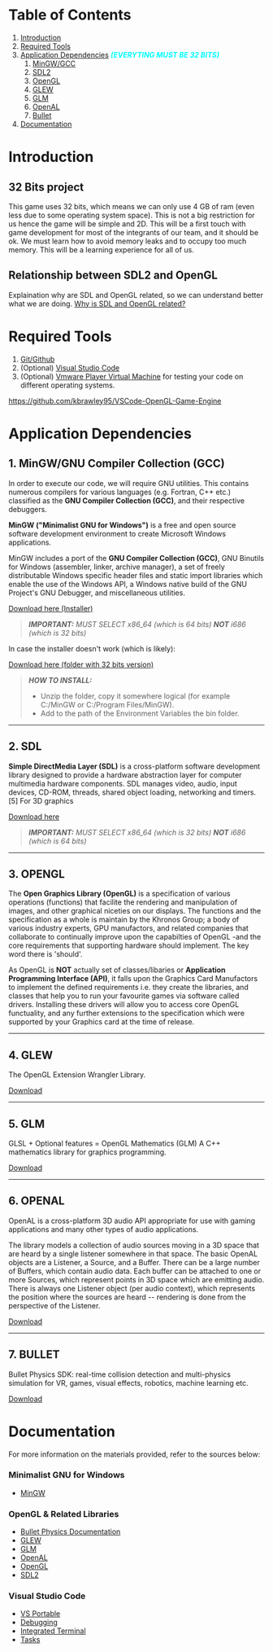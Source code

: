 
# Table of Contents
1. [Introduction](#introduction)
2. [Required Tools](#tools)
3. [Application Dependencies](#dependencies) <span style="color:cyan">_**(EVERYTING MUST BE 32 BITS)**_</span> 
    1. [MinGW/GCC](#gcc)
    2. [SDL2](#sdl)
    3. [OpenGL](#opengl)
    4. [GLEW](#glew)
    5. [GLM](#glm)
    6. [OpenAL](#openal)
    7. [Bullet](#bullet)
3. [Documentation](#documentation)
# Introduction <a name="introduction"></a>
## 32 Bits project
This game uses 32 bits, which means we can only use 4 GB of ram (even less due to some operating system space). This is not a big restriction for us hence the game will be simple and 2D. This will be a first touch with game development for most of the integrants of our team, and it should be ok. We must learn how to avoid memory leaks and to occupy too much memory. This will be a learning experience for all of us. 
## Relationship between SDL2 and OpenGL
Explaination why are SDL and OpenGL related, so we can understand better what we are doing.
[Why is SDL and OpenGL related?](https://stackoverflow.com/questions/5769031/why-are-sdl-and-opengl-related)


# Required Tools <a name="tools"></a>

1. [Git/Github](https://desktop.github.com/)
2.  (Optional) [Visual Studio Code](https://code.visualstudio.com/)
3. (Optional) [Vmware Player Virtual Machine](https://www.vmware.com/products/player/playerpro-evaluation.html) for testing your code on different operating systems.

https://github.com/kbrawley95/VSCode-OpenGL-Game-Engine
# Application Dependencies <a name="dependencies"></a>

## 1. MinGW/GNU Compiler Collection (GCC) <a name="gcc"></a>

In order to execute our code, we will require GNU utilities. This contains numerous compilers for various languages (e.g. Fortran, C++ etc.) classified as the **GNU Compiler Collection (GCC)**, and their respective debuggers.

**MinGW ("Minimalist GNU for Windows")** is a free and open source software development environment to create Microsoft Windows applications.

MinGW includes a port of the **GNU Compiler Collection (GCC)**, GNU Binutils for Windows (assembler, linker, archive manager), a set of freely distributable Windows specific header files and static import libraries which enable the use of the Windows API, a Windows native build of the GNU Project's GNU Debugger, and miscellaneous utilities. 

[Download here (Installer)](https://sourceforge.net/projects/mingw-w64/files/Toolchains%20targetting%20Win32/Personal%20Builds/mingw-builds/installer/mingw-w64-install.exe/download)
>_**IMPORTANT:** MUST SELECT x86_64 (which is 64 bits) **NOT** i686 (which is 32 bits)_

In case the installer doesn't work (which is likely):

[Download here (folder with 32 bits version)](https://sourceforge.net/projects/mingw-w64/files/Toolchains%20targetting%20Win64/Personal%20Builds/mingw-builds/8.1.0/threads-win32/seh/x86_64-8.1.0-release-win32-seh-rt_v6-rev0.7z/download) 
>_**HOW TO INSTALL:**_
>- Unzip the folder, copy it somewhere logical (for example C:/MinGW or C:/Program Files/MinGW).
>- Add to the path of the Environment Variables the bin folder.

___
## 2. SDL <a name ="sdl"></a>
**Simple DirectMedia Layer (SDL)** is a cross-platform software development library designed to provide a hardware abstraction layer for computer multimedia hardware components. 
SDL manages video, audio, input devices, CD-ROM, threads, shared object loading, networking and timers.[5] For 3D graphics

[Download here](http://libsdl.org/download-2.0.php)
>_**IMPORTANT:** MUST SELECT x86_64 (which is 32 bits) **NOT** i686 (which is 64 bits)_
___
## 3. OPENGL <a name ="opengl"></a>

The **Open Graphics Library (OpenGL)** is a specification of various operations (functions) that facilite the rendering and manipulation of images, and other graphical niceties on our displays. The functions and the specification as a whole is maintain by the Khronos Group; a body of various industry experts, GPU manufactors, and related companies that collaborate to continually improve upon the capabilties of OpenGL -and the core requirements that supporting hardware should implement. The key word there is 'should'. 

As OpenGL is **NOT** actually set of classes/libaries or **Application Programming Interface (API)**, it falls upon the Graphics Card Manufactors to implement the defined requirements i.e. they create the libraries, and classes that help you to run your favourite games via software called drivers. Installing these drivers will allow you to access core OpenGL functuality, and any further extensions to the specification which were supported by your Graphics card at the time of release. 

___
## 4. GLEW <a name ="glm"></a>

The OpenGL Extension Wrangler Library. 

[Download](http://glew.sourceforge.net/install.html)
___
## 5. GLM <a name ="glm"></a>

GLSL + Optional features = OpenGL Mathematics (GLM)
A C++ mathematics library for graphics programming. 

[Download](http://glm.g-truc.net/0.9.5/index.html)
___
## 6. OPENAL <a name ="openal"></a>

OpenAL is a cross-platform 3D audio API appropriate for use with gaming applications and many other types of audio applications.

The library models a collection of audio sources moving in a 3D space that are heard by a single listener somewhere in that space. The basic OpenAL objects are a Listener, a Source, and a Buffer. There can be a large number of Buffers, which contain audio data. Each buffer can be attached to one or more Sources, which represent points in 3D space which are emitting audio. There is always one Listener object (per audio context), which represents the position where the sources are heard -- rendering is done from the perspective of the Listener.

[Download](http://www.openal.org/)
___
## 7. BULLET <a name ="bullet"></a>

Bullet Physics SDK: real-time collision detection and multi-physics simulation for VR, games, visual effects, robotics, machine learning etc.

[Download](https://github.com/bulletphysics/bullet3/releases)


# Documentation <a name="documentation"></a>
For more information on the materials provided, refer to the sources below:

### Minimalist GNU for Windows
* [MinGW](http://mingw.org/)

### OpenGL & Related Libraries
* [Bullet Physics Documentation](https://github.com/bulletphysics/bullet3)
* [GLEW](https://github.com/nigels-com/glew#authors)
* [GLM](http://glm.g-truc.net/0.9.5/api/index.html)
* [OpenAL](http://www.openal.org/documentation/)
* [OpenGL](https://www.opengl.org/)
* [SDL2](http://wiki.libsdl.org/FrontPage)

### Visual Studio Code
* [VS Portable](http://gareth.flowers/vscode-portable/)
* [Debugging](http://code.visualstudio.com/docs/editor/debugging)
* [Integrated Terminal](https://code.visualstudio.com/docs/editor/integrated-terminal)
* [Tasks](http://code.visualstudio.com/docs/editor/tasks)
